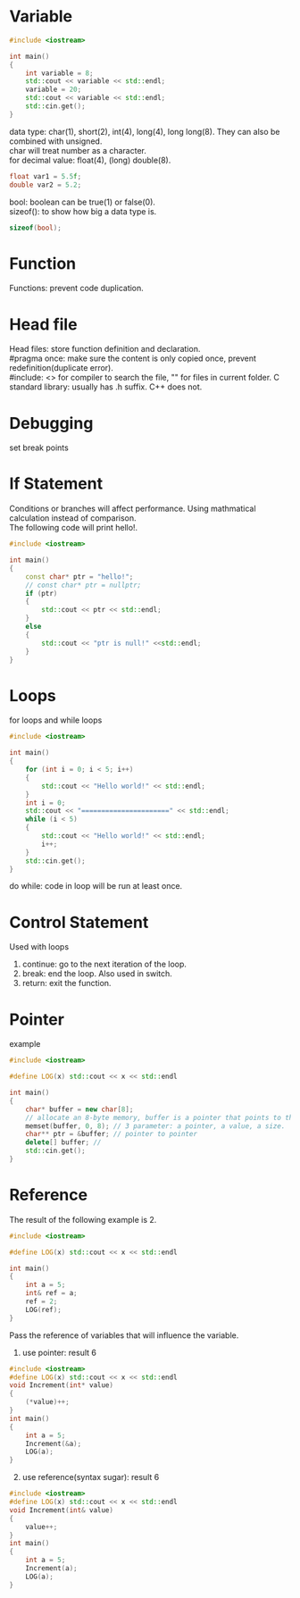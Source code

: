 # Variable
``` cpp
#include <iostream>

int main() 
{
    int variable = 8;
    std::cout << variable << std::endl;
    variable = 20;
    std::cout << variable << std::endl;
    std::cin.get();
}
```
data type: char(1), short(2), int(4), long(4), long long(8). They can also be combined with unsigned.   
char will treat number as a character.   
for decimal value: float(4), (long) double(8).   
``` cpp
float var1 = 5.5f;
double var2 = 5.2;
```
bool: boolean can be true(1) or false(0).   
sizeof(): to show how big a data type is.  
``` cpp
sizeof(bool);
```

# Function
Functions: prevent code duplication.

# Head file
Head files: store function definition and declaration.  
#pragma once: make sure the content is only copied once, prevent redefinition(duplicate error).   
#include: <> for compiler to search the file, "" for files in current folder.
C standard library: usually has .h suffix. C++ does not.

# Debugging
set break points

# If Statement
Conditions or branches will affect performance. Using mathmatical calculation instead of comparison.   
The following code will print hello!. 
``` cpp
#include <iostream>

int main() 
{
    const char* ptr = "hello!";
    // const char* ptr = nullptr;
    if (ptr)
    {
        std::cout << ptr << std::endl;
    }   
    else
    {
        std::cout << "ptr is null!" <<std::endl;
    }  
}
```

# Loops
for loops and while loops
``` cpp
#include <iostream>

int main() 
{
    for (int i = 0; i < 5; i++)
    {
        std::cout << "Hello world!" << std::endl;
    }
    int i = 0;
    std::cout << "======================" << std::endl;
    while (i < 5)
    {
        std::cout << "Hello world!" << std::endl;
        i++;
    }
    std::cin.get();
}
```
do while: code in loop will be run at least once.

# Control Statement
Used with loops
1. continue: go to the next iteration of the loop. 
2. break: end the loop. Also used in switch.  
3. return: exit the function.

# Pointer
example
``` cpp
#include <iostream>

#define LOG(x) std::cout << x << std::endl

int main() 
{
    char* buffer = new char[8];
    // allocate an 8-byte memory, buffer is a pointer that points to the beginning of the memory
    memset(buffer, 0, 8); // 3 parameter: a pointer, a value, a size.
    char** ptr = &buffer; // pointer to pointer
    delete[] buffer; //
    std::cin.get();
}
```

# Reference
The result of the following example is 2.
``` cpp
#include <iostream>

#define LOG(x) std::cout << x << std::endl

int main() 
{
    int a = 5;
    int& ref = a;
    ref = 2;
    LOG(ref);
}
```
Pass the reference of variables that will influence the variable.
1. use pointer: result 6
``` cpp
#include <iostream>
#define LOG(x) std::cout << x << std::endl
void Increment(int* value) 
{
    (*value)++;
}
int main() 
{
    int a = 5;
    Increment(&a);
    LOG(a);
}
```
2. use reference(syntax sugar): result 6
``` cpp
#include <iostream>
#define LOG(x) std::cout << x << std::endl
void Increment(int& value)
{
    value++;
}
int main() 
{
    int a = 5;
    Increment(a);
    LOG(a);
}
```
